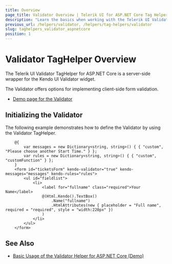 ```yaml
---
title: Overview
page_title: Validator Overview | Telerik UI for ASP.NET Core Tag Helpers
description: "Learn the basics when working with the Telerik UI Validator for ASP.NET Core (MVC 6 or ASP.NET Core MVC)."
previous_url: /helpers/validator, /helpers/tag-helpers/validator
slug: taghelpers_validator_aspnetcore
position: 1
---
```


# Validator TagHelper Overview

The Telerik UI Validator TagHelper for ASP.NET Core is a server-side wrapper for the Kendo UI Validator widget.

The Validator offers options for implementing client-side form validation.

* [Demo page for the Validator](https://demos.telerik.com/aspnet-core/validator)

## Initializing the Validator

The following example demonstrates how to define the Validator by using the Validator TagHelper.

		@{
			var messages = new Dictionary<string, string>() { { "custom", "Please choose another Start Time." } };
			var rules = new Dictionary<string, string>() { { "custom", "customFunction" } };
		}
        <form id="ticketsForm" kendo-validator="true" kendo-messages="messages" kendo-rules="rules">
            <ul id="fieldlist">
                <li>
                    <label for="fullname" class="required">Your Name</label>
                    @(Html.Kendo().TextBox()
						.Name("fullname")
						.HtmlAttributes(new { placeholder = "Full name", required = "required", style = "width:220px" })
                    )
                </li>
            </ul>
        </form>

## See Also

* [Basic Usage of the Validator Helper for ASP.NET Core (Demo)](https://demos.telerik.com/aspnet-core/validator)
